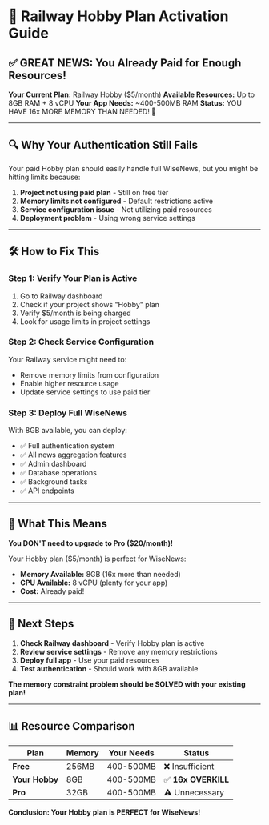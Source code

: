 # 🚀 Railway Hobby Plan Activation Guide

## ✅ **GREAT NEWS: You Already Paid for Enough Resources!**

**Your Current Plan:** Railway Hobby ($5/month)
**Available Resources:** Up to 8GB RAM + 8 vCPU
**Your App Needs:** ~400-500MB RAM
**Status:** YOU HAVE 16x MORE MEMORY THAN NEEDED! 🎉

---

## 🔍 **Why Your Authentication Still Fails**

Your paid Hobby plan should easily handle full WiseNews, but you might be hitting limits because:

1. **Project not using paid plan** - Still on free tier
2. **Memory limits not configured** - Default restrictions active
3. **Service configuration issue** - Not utilizing paid resources
4. **Deployment problem** - Using wrong service settings

---

## 🛠️ **How to Fix This**

### **Step 1: Verify Your Plan is Active**
1. Go to Railway dashboard
2. Check if your project shows "Hobby" plan
3. Verify $5/month is being charged
4. Look for usage limits in project settings

### **Step 2: Check Service Configuration**
Your Railway service might need to:
- Remove memory limits from configuration
- Enable higher resource usage
- Update service settings to use paid tier

### **Step 3: Deploy Full WiseNews**
With 8GB available, you can deploy:
- ✅ Full authentication system
- ✅ All news aggregation features  
- ✅ Admin dashboard
- ✅ Database operations
- ✅ Background tasks
- ✅ API endpoints

---

## 🎯 **What This Means**

**You DON'T need to upgrade to Pro ($20/month)!**

Your Hobby plan ($5/month) is perfect for WiseNews:
- **Memory Available:** 8GB (16x more than needed)
- **CPU Available:** 8 vCPU (plenty for your app)
- **Cost:** Already paid!

---

## 🚀 **Next Steps**

1. **Check Railway dashboard** - Verify Hobby plan is active
2. **Review service settings** - Remove any memory restrictions  
3. **Deploy full app** - Use your paid resources
4. **Test authentication** - Should work with 8GB available

**The memory constraint problem should be SOLVED with your existing plan!**

---

## 📊 **Resource Comparison**

| Plan | Memory | Your Needs | Status |
|------|--------|------------|--------|
| **Free** | 256MB | 400-500MB | ❌ Insufficient |
| **Your Hobby** | 8GB | 400-500MB | ✅ **16x OVERKILL** |
| **Pro** | 32GB | 400-500MB | ⚠️ Unnecessary |

**Conclusion: Your Hobby plan is PERFECT for WiseNews!**

